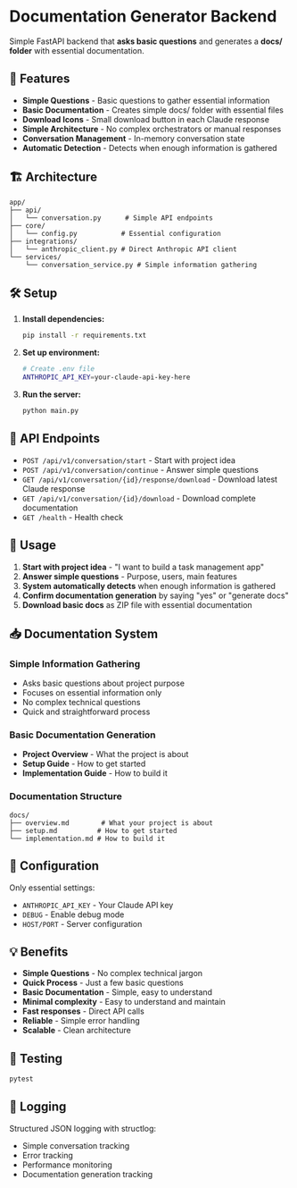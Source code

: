 # Documentation Generator Backend

Simple FastAPI backend that **asks basic questions** and generates a **docs/ folder** with essential documentation.

## 🚀 Features

- **Simple Questions** - Basic questions to gather essential information
- **Basic Documentation** - Creates simple docs/ folder with essential files
- **Download Icons** - Small download button in each Claude response
- **Simple Architecture** - No complex orchestrators or manual responses
- **Conversation Management** - In-memory conversation state
- **Automatic Detection** - Detects when enough information is gathered

## 🏗️ Architecture

```
app/
├── api/
│   └── conversation.py      # Simple API endpoints
├── core/
│   └── config.py           # Essential configuration
├── integrations/
│   └── anthropic_client.py # Direct Anthropic API client
└── services/
    └── conversation_service.py # Simple information gathering
```

## 🛠️ Setup

1. **Install dependencies:**
   ```bash
   pip install -r requirements.txt
   ```

2. **Set up environment:**
   ```bash
   # Create .env file
   ANTHROPIC_API_KEY=your-claude-api-key-here
   ```

3. **Run the server:**
   ```bash
   python main.py
   ```

## 📡 API Endpoints

- `POST /api/v1/conversation/start` - Start with project idea
- `POST /api/v1/conversation/continue` - Answer simple questions
- `GET /api/v1/conversation/{id}/response/download` - Download latest Claude response
- `GET /api/v1/conversation/{id}/download` - Download complete documentation
- `GET /health` - Health check

## 🎯 Usage

1. **Start with project idea** - "I want to build a task management app"
2. **Answer simple questions** - Purpose, users, main features
3. **System automatically detects** when enough information is gathered
4. **Confirm documentation generation** by saying "yes" or "generate docs"
5. **Download basic docs** as ZIP file with essential documentation

## 📥 Documentation System

### Simple Information Gathering
- Asks basic questions about project purpose
- Focuses on essential information only
- No complex technical questions
- Quick and straightforward process

### Basic Documentation Generation
- **Project Overview** - What the project is about
- **Setup Guide** - How to get started
- **Implementation Guide** - How to build it

### Documentation Structure
```
docs/
├── overview.md        # What your project is about
├── setup.md          # How to get started
└── implementation.md # How to build it
```

## 🔧 Configuration

Only essential settings:
- `ANTHROPIC_API_KEY` - Your Claude API key
- `DEBUG` - Enable debug mode
- `HOST/PORT` - Server configuration

## 💡 Benefits

- **Simple Questions** - No complex technical jargon
- **Quick Process** - Just a few basic questions
- **Basic Documentation** - Simple, easy to understand
- **Minimal complexity** - Easy to understand and maintain
- **Fast responses** - Direct API calls
- **Reliable** - Simple error handling
- **Scalable** - Clean architecture

## 🧪 Testing

```bash
pytest
```

## 📝 Logging

Structured JSON logging with structlog:
- Simple conversation tracking
- Error tracking
- Performance monitoring
- Documentation generation tracking 